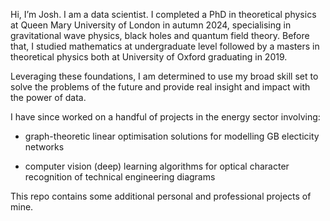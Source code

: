 Hi, I’m Josh. I am a data scientist. I completed a PhD in theoretical physics at Queen Mary University of London in autumn 2024, specialising in gravitational wave physics, black holes and quantum field theory. Before that, I studied mathematics at undergraduate level followed by a masters in theoretical physics both at University of Oxford graduating in 2019. 

Leveraging these foundations, I am determined to use my broad skill set to solve the problems of the future and provide real insight and impact with the power of data.

I have since worked on a handful of projects in the energy sector involving: 

* graph-theoretic linear optimisation solutions for modelling GB electicity networks

* computer vision (deep) learning algorithms for optical character recognition of technical engineering diagrams

This repo contains some additional personal and professional projects of mine.
<!---
joshgowdyprog/joshgowdyprog is a ✨ special ✨ repository because its `README.md` (this file) appears on your GitHub profile.
You can click the Preview link to take a look at your changes.
--->
